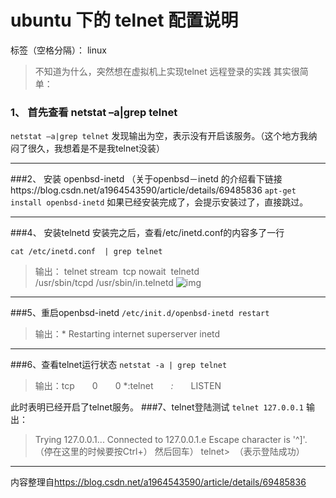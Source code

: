 # ubuntu 下的 telnet 配置说明 

标签（空格分隔）： linux


>不知道为什么，突然想在虚拟机上实现telnet 远程登录的实践
其实很简单：

### 1、	首先查看 netstat –a|grep telnet
```netstat –a|grep telnet```
发现输出为空，表示没有开启该服务。（这个地方我纳闷了很久，我想着是不是我telnet没装）

---

###2、	安装 openbsd-inetd
（关于openbsd－inetd 的介绍看下链接https://blog.csdn.net/a1964543590/article/details/69485836
```apt-get install openbsd-inetd```
如果已经安装完成了，会提示安装过了，直接跳过。

---

###4、	安装telnetd
安装完之后，查看/etc/inetd.conf的内容多了一行

```cat /etc/inetd.conf  | grep telnet```
>输出： telnet stream  tcp nowait  telnetd /usr/sbin/tcpd /usr/sbin/in.telnetd
![img](/Users/mac/Pictures/图片1.png)
---

###5、重启openbsd-inetd
```/etc/init.d/openbsd-inetd restart```
>输出：* Restarting internet superserver inetd

---

###6、查看telnet运行状态
```netstat -a | grep telnet```
>输出：tcp　　0　　0 *:telnet　　*:*　　LISTEN

此时表明已经开启了telnet服务。
###7、telnet登陆测试
```telnet 127.0.0.1```
输出：
>Trying 127.0.0.1...
Connected to 127.0.0.1.e
Escape character is '^]'. （停在这里的时候要按Ctrl+） 然后回车）
telnet>  （表示登陆成功）


----------


内容整理自<https://blog.csdn.net/a1964543590/article/details/69485836>



